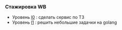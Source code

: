 ### Стажировка WB

- Уровень [l0](./L0/) : сделать сервис по ТЗ
- Уровень [l1](./L1/) : решить небольшие задачки на golang
 